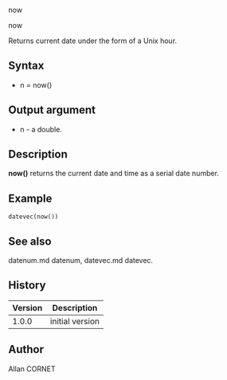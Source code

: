



now


now

Returns current date under the form of a Unix hour.

## Syntax

- n = now()

## Output argument

 - n - a double.

## Description


  <p><b>now()</b> returns the current date and time as a serial date number.</p>


## Example

```Nelson
datevec(now())
```

## See also

datenum.md datenum, datevec.md datevec.
## History

|Version|Description|
|------|------|
|1.0.0|initial version|


## Author

Allan CORNET



